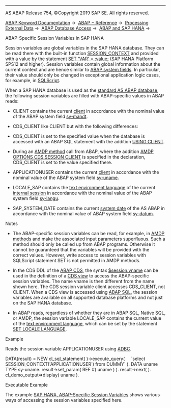   

* * *

AS ABAP Release 754, ©Copyright 2019 SAP SE. All rights reserved.

[ABAP Keyword Documentation](javascript:call_link\('abenabap.htm'\)) →  [ABAP − Reference](javascript:call_link\('abenabap_reference.htm'\)) →  [Processing External Data](javascript:call_link\('abenabap_language_external_data.htm'\)) →  [ABAP Database Access](javascript:call_link\('abenabap_sql.htm'\)) →  [ABAP and SAP HANA](javascript:call_link\('abenabap_hana.htm'\)) → 

ABAP-Specific Session Variables in SAP HANA

Session variables are global variables in the SAP HANA database. They can be read there with the built-in function [SESSION\_CONTEXT](https://help.sap.com/viewer/4fe29514fd584807ac9f2a04f6754767/2.0.03/en-US) and provided with a value by the statement [SET 'VAR' = :value;](https://help.sap.com/viewer/4fe29514fd584807ac9f2a04f6754767/2.0.03/en-US) (SAP HANA Platform SPS12 and higher). Session variables contain global information about the current context and are hence similar to [ABAP system fields](javascript:call_link\('abensystem_field_glosry.htm'\) "Glossary Entry"). In particular, their value should only be changed in exceptional application logic cases, for example, in [SQLScript](javascript:call_link\('abensql_script_glosry.htm'\) "Glossary Entry").

When a SAP HANA database is used as the [standard AS ABAP database](javascript:call_link\('abenstandard_db_glosry.htm'\) "Glossary Entry"), the following session variables are filled with ABAP-specific values in ABAP reads:

-   CLIENT contains the current [client](javascript:call_link\('abenclient_glosry.htm'\) "Glossary Entry") in accordance with the nominal value of the ABAP system field [sy-mandt](javascript:call_link\('abensystem_fields.htm'\)).

-   CDS\_CLIENT like CLIENT but with the following differences:

-   CDS\_CLIENT is set to the specified value when the database is accessed with an ABAP SQL statement with the addition [USING CLIENT](javascript:call_link\('abapselect_client.htm'\)).

-   During an [AMDP method](javascript:call_link\('abenamdp_method_glosry.htm'\) "Glossary Entry") call from ABAP, where the addition [AMDP OPTIONS CDS SESSION CLIENT](javascript:call_link\('abapmethods_amdp_options.htm'\)) is specified in the declaration, CDS\_CLIENT is set to the value specified there.

-   APPLICATIONUSER contains the current [client](javascript:call_link\('abenuser_name_glosry.htm'\) "Glossary Entry") in accordance with the nominal value of the ABAP system field [sy-uname](javascript:call_link\('abensystem_fields.htm'\)).

-   LOCALE\_SAP contains the [text environment language](javascript:call_link\('abentext_env_langu_glosry.htm'\) "Glossary Entry") of the current [internal session](javascript:call_link\('abeninternal_session_glosry.htm'\) "Glossary Entry") in accordance with the nominal value of the ABAP system field [sy-langu](javascript:call_link\('abensystem_fields.htm'\)).

-   SAP\_SYSTEM\_DATE contains the current [system date](javascript:call_link\('abensystem_date_glosry.htm'\) "Glossary Entry") of the AS ABAP in accordance with the nominal value of ABAP system field [sy-datum](javascript:call_link\('abensystem_fields.htm'\)).

Notes

-   The ABAP-specific session variables can be read, for example, in [AMDP methods](javascript:call_link\('abenamdp_hdb_sqlscript.htm'\)) and make the associated input parameters superfluous. Such a method should only be called up from ABAP programs. Otherwise it cannot be guaranteed that the variables will be provided with the correct values. However, write access to session variables with SQLScript statement SET is not permitted in AMDP methods.

-   In the CDS DDL of the [ABAP CDS](javascript:call_link\('abenabap_cds_glosry.htm'\) "Glossary Entry"), the syntax [$session.vname](javascript:call_link\('abencds_f1_session_variable.htm'\)) can be used in the definition of a [CDS view](javascript:call_link\('abencds_view_glosry.htm'\) "Glossary Entry") to access the ABAP-specific session variables. The name vname is then different from the name shown here. The CDS session variable client accesses CDS\_CLIENT, not CLIENT. When a CDS view is accessed using [ABAP SQL](javascript:call_link\('abenopen_sql_glosry.htm'\) "Glossary Entry"), the session variables are available on all supported database platforms and not just on the SAP HANA database.

-   In ABAP reads, regardless of whether they are in ABAP SQL, Native SQL, or AMDP, the session variable LOCALE\_SAP contains the current value of the [text environment language](javascript:call_link\('abentext_env_langu_glosry.htm'\) "Glossary Entry"), which can be set by the statement [SET LOCALE LANGUAGE](javascript:call_link\('abapset_locale.htm'\)).

Example

Reads the session variable APPLICATIONUSER using [ADBC](javascript:call_link\('abenadbc_glosry.htm'\) "Glossary Entry").

DATA(result) = NEW cl\_sql\_statement( )->execute\_query(
    \`select SESSION\_CONTEXT('APPLICATIONUSER') from DUMMY\` ).
DATA uname TYPE sy-uname.
result->set\_param( REF #( uname ) ).
result->next( ).
cl\_demo\_output=>display( uname ).

Executable Example

The example [SAP HANA, ABAP-Specific Session Variables](javascript:call_link\('abenhana_session_variables_abexa.htm'\)) shows various ways of accessing the session variables specified here.